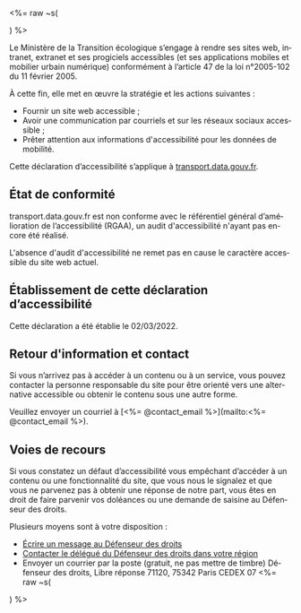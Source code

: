 <%= raw ~s(<div lang=fr>) %>

Le Ministère de la Transition écologique s’engage à rendre ses sites web, intranet, extranet et ses progiciels accessibles (et ses applications mobiles et mobilier urbain numérique) conformément à l’article 47 de la loi n°2005-102 du 11 février 2005.

À cette fin, elle met en œuvre la stratégie et les actions suivantes :
- Fournir un site web accessible ;
- Avoir une communication par courriels et sur les réseaux sociaux accessible ;
- Prêter attention aux informations d'accessibilité pour les données de mobilité.

Cette déclaration d’accessibilité s’applique à [transport.data.gouv.fr](https://transport.data.gouv.fr).

## État de conformité
transport.data.gouv.fr est non conforme avec le référentiel général d’amélioration de l’accessibilité (RGAA), un audit d'accessibilité n'ayant pas encore été réalisé.

L'absence d'audit d'accessibilité ne remet pas en cause le caractère accessible du site web actuel.

## Établissement de cette déclaration d’accessibilité
Cette déclaration a été établie le 02/03/2022.

## Retour d'information et contact
Si vous n’arrivez pas à accéder à un contenu ou à un service, vous pouvez contacter la personne responsable du site pour être orienté vers une alternative accessible ou obtenir le contenu sous une autre forme.

Veuillez envoyer un courriel à [<%= @contact_email %>](mailto:<%= @contact_email %>).

## Voies de recours
Si vous constatez un défaut d’accessibilité vous empêchant d’accéder à un contenu ou une fonctionnalité du site, que vous nous le signalez et que vous ne parvenez pas à obtenir une réponse de notre part, vous êtes en droit de faire parvenir vos doléances ou une demande de saisine au Défenseur des droits.

Plusieurs moyens sont à votre disposition :

- [Écrire un message au Défenseur des droits](https://formulaire.defenseurdesdroits.fr/)
- [Contacter le délégué du Défenseur des droits dans votre région](https://www.defenseurdesdroits.fr/saisir/delegues)
- Envoyer un courrier par la poste (gratuit, ne pas mettre de timbre)
Défenseur des droits,
Libre réponse 71120,
75342 Paris CEDEX 07
<%= raw ~s(</div>) %>
